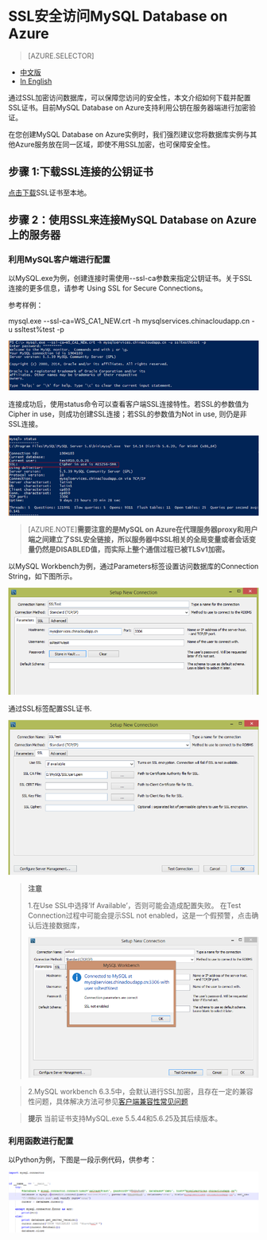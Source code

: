 <properties linkid="" urlDisplayName="" pageTitle="如何使用SSL访问MySQL Database on Azure- Azure 微软云" metaKeywords="Azure 云，技术文档，文档与资源，MySQL,数据库，连接池，connection pool, Azure MySQL, MySQL PaaS,Azure MySQL PaaS, Azure MySQL Service, Azure RDS" description="
通过SSL加密访问数据库，可以保障您访问的安全性，本文介绍如何下载并配置SSL证书。目前MySQL Database on Azure支持利用公钥在服务器端进行加密验证。" metaCanonical="" services="MySQL" documentationCenter="Services" title="" authors="" solutions="" manager="" editor="" />

<tags ms.service="mysql" ms.date="" wacn.date="03/25/2016"/>

# SSL安全访问MySQL Database on Azure
> [AZURE.SELECTOR]
- [中文版](/documentation/articles/mysql-database-ssl-connection)
- [In English](/documentation/articles/mysql-database-enus-ssl-connection)

通过SSL加密访问数据库，可以保障您访问的安全性，本文介绍如何下载并配置SSL证书。目前MySQL Database on Azure支持利用公钥在服务器端进行加密验证。

在您创建MySQL Database on Azure实例时，我们强烈建议您将数据库实例与其他Azure服务放在同一区域，即使不用SSL加密，也可保障安全性。


## 步骤 1:下载SSL连接的公钥证书
[点击下载](https://www.wosign.com/root/WS_CA1_NEW.crt)SSL证书至本地。

## 步骤 2：使用SSL来连接MySQL Database on Azure上的服务器

### 利用MySQL客户端进行配置
以MySQL.exe为例，创建连接时需使用--ssl-ca参数来指定公钥证书。关于SSL连接的更多信息，请参考 Using SSL for Secure Connections。

参考样例：

mysql.exe --ssl-ca=WS_CA1_NEW.crt -h mysqlservices.chinacloudapp.cn -u ssltest%test -p

![mysql.exe访问数据库][1]

连接成功后，使用status命令可以查看客户端SSL连接特性。若SSL的参数值为Cipher in use，则成功创建SSL连接；若SSL的参数值为Not in use, 则仍是非SSL连接。

![验证][6]

>[AZURE.NOTE]**需要注意的是MySQL on Azure在代理服务器proxy和用户端之间建立了SSL安全链接，所以服务器中SSL相关的全局变量或者会话变量仍然是DISABLED值，而实际上整个通信过程已被TLSv1加密。**

以MySQL Workbench为例，通过Parameters标签设置访问数据库的Connection String，如下图所示。

![配置connection string][2]

通过SSL标签配置SSL证书.

![配置SSL证书][3]

> **注意** 
> 
> 1.在Use SSL中选择‘If Available’，否则可能会造成配置失败。 在Test Connection过程中可能会提示SSL not enabled，这是一个假预警，点击确认后连接数据库，
>
> ![errormessage][4]
>

> 2.MySQL workbench 6.3.5中，会默认进行SSL加密，且存在一定的兼容性问题，具体解决方法可参见[客户端兼容性常见问题](/documentation/articles/mysql-database-compatibilityinquiry)

> **提示** 当前证书支持MySQL.exe 5.5.44和5.6.25及其后续版本。
> 
### 利用函数进行配置
以Python为例，下图是一段示例代码，供参考：

![python SSL访问][5]



<!--Image references-->

[1]: ./media/mysql-database-ssl-connection/ssl-001.png
[2]: ./media/mysql-database-ssl-connection/ssl-002.png
[3]: ./media/mysql-database-ssl-connection/ssl-003.png
[4]: ./media/mysql-database-ssl-connection/ssl-004.png
[5]: ./media/mysql-database-ssl-connection/ssl-005.png
[6]: ./media/mysql-database-ssl-connection/ssl-006.png
